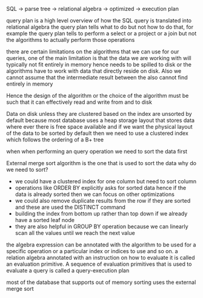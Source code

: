 SQL -> parse tree -> relational algebra -> optimized -> execution plan 


query plan is a high level overview of how the SQL query is translated into relational algebra 
the query plan tells what to do but not how to do that, for example the query plan tells to perform a select or a project or a join but not the algorithms to actually perform those operations

there are certain limitations on the algorithms that we can use for our queries, one of the main limitation is that the data we are working with will typically not fit entirely in memory hence needs to be spilled to disk or the algorithms have to work with data that directly reside on disk. 
Also we cannot assume that the intermediate result between the also cannot find entirely in memory

Hence the design of the algorithm or the choice of the algorithm must be such that it can effectively read and write from and to disk 

Data on disk unless they are clustered based on the index are unsorted by default because most database uses a heap storage layout that stores data where ever there is free space available and if we want the physical layout of the data to be sorted by default then we need to use a clustered index which follows the ordering of a B+ tree

when when performing an query operation we need to sort the data first

External merge sort algorithm is the one that is used to sort the data
why do we need to sort?

- we could have a clustered index for one column but need to sort column 
- operations like ORDER BY explicitly asks for sorted data hence if the data is already sorted then we can focus on other optimizations
- we could also remove duplicate results from the row if they are sorted and these are used the DISTINCT command 
- building the index from bottom up rather than top down if we already have a sorted leaf node
- they are also helpful in GROUP BY operation because we can linearly scan all the values until we reach the next value 

the algebra expression can be annotated with the algorithm to be used for a specific operation or a particular index or indices to use and so on. a relation algebra annotated with an instruction on how to evaluate it is called an evaluation primitive. A sequence of evaluation primitives that is used to evaluate a query is called a query-execution plan

most of the database that supports out of memory sorting uses the external merge sort 

